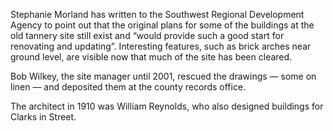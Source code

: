 Stephanie Morland has written to the Southwest Regional Development
Agency to point out that the original plans for some of the buildings at
the old tannery site still exist and “would provide such a good start
for renovating and updating”. Interesting features, such as brick arches
near ground level, are visible now that much of the site has been
cleared.

Bob Wilkey, the site manager until 2001, rescued the drawings — some on
linen — and deposited them at the county records office.

The architect in 1910 was William Reynolds, who also designed buildings
for Clarks in Street.
